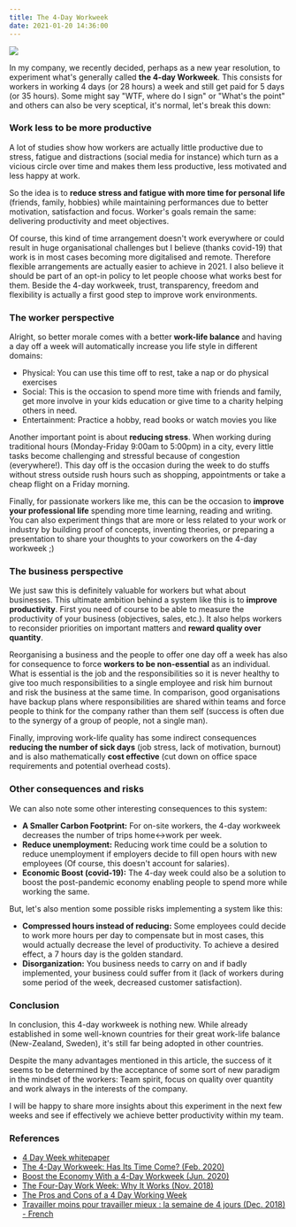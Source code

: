 ```yaml
---
title: The 4-Day Workweek
date: 2021-01-20 14:36:00
---
```


![](https://images.unsplash.com/photo-1516383740770-fbcc5ccbece0?ixid=MXwxMjA3fDB8MHxwaG90by1wYWdlfHx8fGVufDB8fHw%3D&ixlib=rb-1.2.1&auto=format&fit=crop&w=1334&q=80)

In my company, we recently decided, perhaps as a new year resolution, to experiment what's generally called **the 4-day Workweek**. This consists for workers in working 4 days (or 28 hours) a week and still get paid for 5 days (or 35 hours). Some might say "WTF, where do I sign" or "What's the point" and others can also be very sceptical, it's normal, let's break this down:


### Work less to be more productive

A lot of studies show how workers are actually little productive due to stress, fatigue and distractions (social media for instance) which turn as a vicious circle over time and makes them less productive, less motivated and less happy at work.

So the idea is to **reduce stress and fatigue with more time for personal life** (friends, family, hobbies) while maintaining performances due to better motivation, satisfaction and focus. Worker's goals remain the same: delivering productivity and meet objectives.

Of course, this kind of time arrangement doesn't work everywhere or could result in huge organisational challenges but I believe (thanks covid-19) that work is in most cases becoming more digitalised and remote. Therefore flexible arrangements are actually easier to achieve in 2021. I also believe it should be part of an opt-in policy to let people choose what works best for them. Beside the 4-day workweek, trust, transparency, freedom and flexibility is actually a first good step to improve work environments.


### The worker perspective

Alright, so better morale comes with a better **work-life balance** and having a day off a week will automatically increase you life style in different domains:

- Physical: You can use this time off to rest, take a nap or do physical exercises
- Social: This is the occasion to spend more time with friends and family, get more involve in your kids education or give time to a charity helping others in need.
- Entertainment: Practice a hobby, read books or watch movies you like

Another important point is about **reducing stress**. When working during traditional hours (Monday-Friday 9:00am to 5:00pm) in a city, every little tasks become challenging and stressful because of congestion (everywhere!). This day off is the occasion during the week to do stuffs without stress outside rush hours such as shopping, appointments or take a cheap flight on a Friday morning.

Finally, for passionate workers like me, this can be the occasion to **improve your professional life** spending more time learning, reading and writing. You can also experiment things that are more or less related to your work or industry by building proof of concepts, inventing theories, or preparing a presentation to share your thoughts to your coworkers on the 4-day workweek ;)


### The business perspective

We just saw this is definitely valuable for workers but what about businesses. This ultimate ambition behind a system like this is to **improve productivity**. First you need of course to be able to measure the productivity of your business (objectives, sales, etc.). It also helps workers to reconsider priorities on important matters and **reward quality over quantity**.

Reorganising a business and the people to offer one day off a week has also for consequence to force **workers to be non-essential** as an individual. What is essential is the job and the responsibilities so it is never healthy to give too much responsibilities to a single employee and risk him burnout and risk the business at the same time. In comparison, good organisations have backup plans where responsibilities are shared within teams and force people to think for the company rather than them self (success is often due to the synergy of a group of people, not a single man).

Finally, improving work-life quality has some indirect consequences **reducing the number of sick days** (job stress, lack of motivation, burnout) and is also mathematically **cost effective** (cut down on office space requirements and potential overhead costs).


### Other consequences and risks

We can also note some other interesting consequences to this system:

- **A Smaller Carbon Footprint:** For on-site workers, the 4-day workweek decreases the number of trips home<->work per week.
- **Reduce unemployment:**  Reducing work time could be a solution to reduce unemployment if employers decide to fill open hours with new employees (Of course, this doesn't account for salaries).
- **Economic Boost (covid-19):** The 4-day week could also be a solution to boost the post-pandemic economy enabling people to spend more while working the same.

But, let's also mention some possible risks implementing a system like this:

- **Compressed hours instead of reducing:** Some employees could decide to work more hours per day to compensate but in most cases, this would actually decrease the level of productivity. To achieve a desired effect, a 7 hours day is the golden standard.
- **Disorganization:** You business needs to carry on and if badly implemented, your business could suffer from it (lack of workers during some period of the week, decreased customer satisfaction).


### Conclusion

In conclusion, this 4-day workweek is nothing new. While already established in some well-known countries for their great work-life balance (New-Zealand, Sweden), it's still far being adopted in other countries.

Despite the many advantages mentioned in this article, the success of it seems to be determined by the acceptance of some sort of new paradigm in the mindset of the workers: Team spirit, focus on quality over quantity and work always in the interests of the company.

I will be happy to share more insights about this experiment in the next few weeks and see if effectively we achieve better productivity within my team.


### References

- [4 Day Week whitepaper](https://4dayweek.com)
- [The 4-Day Workweek: Has Its Time Come? (Feb. 2020)](https://www.forbes.com/sites/nextavenue/2020/02/06/the-4-day-workweek-has-its-time-come/?sh=575d3caa51d0)
- [Boost the Economy With a 4-Day Workweek (Jun. 2020)](https://medium.com/swlh/boost-the-economy-with-a-4-day-workweek-691cb0e239ed)
- [The Four-Day Work Week: Why It Works (Nov. 2018)](https://zapier.com/blog/four-day-work-week/)
- [The Pros and Cons of a 4 Day Working Week](https://www.changerecruitmentgroup.com/knowledge-centre/the-pros-and-cons-of-a-4-day-working-week)
- [Travailler moins pour travailler mieux : la semaine de 4 jours (Dec. 2018) - French](https://www.welcometothejungle.com/fr/articles/travailler-4-jours-par-semaine)
